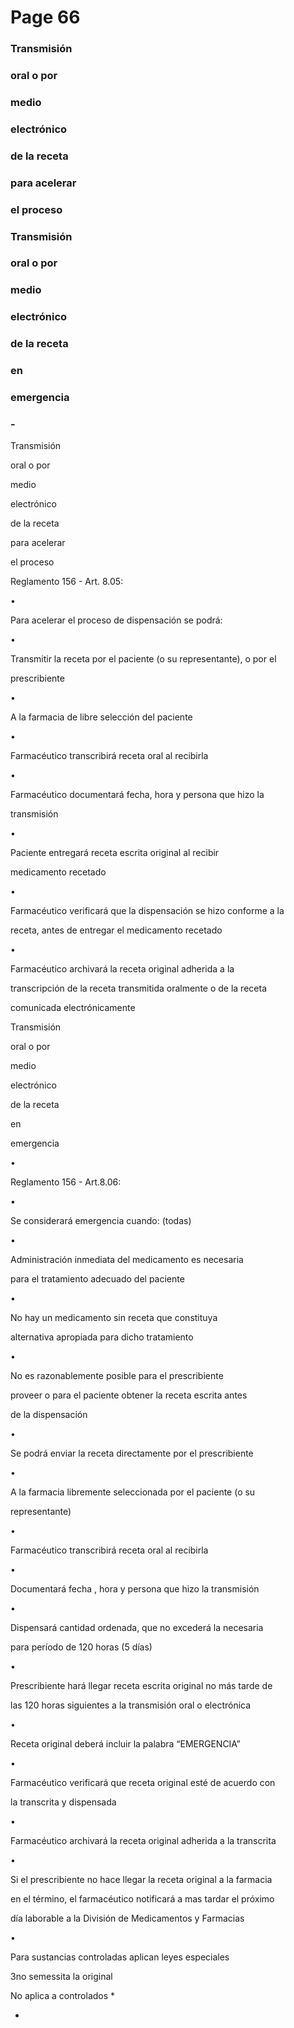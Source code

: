# Page 66

### Transmisión

### oral o por

### medio

### electrónico

### de la receta

### para acelerar

### el proceso

### Transmisión

### oral o por

### medio

### electrónico

### de la receta

### en

### emergencia

### -

Transmisión

oral o por

medio

electrónico

de la receta

para acelerar

el proceso

Reglamento 156 - Art. 8.05:

•

Para acelerar el proceso de dispensación se podrá:

•

Transmitir la receta por el paciente (o su representante), o por el

prescribiente

•

A la farmacia de libre selección del paciente

•

Farmacéutico transcribirá receta oral al recibirla

•

Farmacéutico documentará fecha, hora y persona que hizo la

transmisión

•

Paciente entregará receta escrita original al recibir

medicamento recetado

•

Farmacéutico verificará que la dispensación se hizo conforme a la

receta, antes de entregar el medicamento recetado

•

Farmacéutico archivará la receta original adherida a la

transcripción de la receta transmitida oralmente o de la receta

comunicada electrónicamente

Transmisión

oral o por

medio

electrónico

de la receta

en

emergencia

•

Reglamento 156 - Art.8.06:

•

Se considerará emergencia cuando: (todas)

•

Administración inmediata del medicamento es necesaria

para el tratamiento adecuado del paciente

•

No hay un medicamento sin receta que constituya

alternativa apropiada para dicho tratamiento

•

No es razonablemente posible para el prescribiente

proveer o para el paciente obtener la receta escrita antes

de la dispensación

•

Se podrá enviar la receta directamente por el prescribiente

•

A la farmacia libremente seleccionada por el paciente (o su

representante)

•

Farmacéutico transcribirá receta oral al recibirla

•

Documentará fecha , hora y persona que hizo la transmisión

•

Dispensará cantidad ordenada, que no excederá la necesaria

para período de 120 horas (5 días)

•

Prescribiente hará llegar receta escrita original no más tarde de

las 120 horas siguientes a la transmisión oral o electrónica

•

Receta original deberá incluir la palabra “EMERGENCIA”

•

Farmacéutico verificará que receta original esté de acuerdo con

la transcrita y dispensada

•

Farmacéutico archivará la receta original adherida a la transcrita

•

Si el prescribiente no hace llegar la receta original a la farmacia

en el término, el farmacéutico notificará a mas tardar el próximo

día laborable a la División de Medicamentos y Farmacias

•

Para sustancias controladas aplican leyes especiales

3no semessita la original

No aplica a controlados *

-

